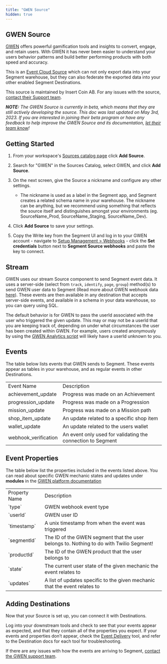 ```yaml
---
title: "GWEN Source"
hidden: true
---
```


## GWEN Source

[GWEN](https://gwenplatform.com/?utm_source=segmentio&utm_medium=docs&utm_campaign=partners) offers powerful gamification tools and insights to convert, engage, and retain users. With GWEN it has never been easier to understand your users behavior patterns and build better performing products with both speed and accuracy.

This is an [Event Cloud Source](https://segment.com/docs/sources/#event-cloud-sources) which can not only export data into your Segment warehouse, but they can also federate the exported data into your other enabled Segment Destinations.

This source is maintained by Insert Coin AB. For any issues with the source, [contact their Support team](mailto:support@gwenplatform.com).

_**NOTE:** The GWEN Source is currently in beta, which means that they are still actively developing the source. This doc was last updated on May 3rd, 2023. If you are interested in joining their beta program or have any feedback to help improve the GWEN Source and its documentation, [let their team know](mailto:tech@gwenplatform.com)!_

## Getting Started

1. From your workspace's [Sources catalog page](https://app.segment.com/goto-my-workspace/sources/catalog) click **Add Source**.
2. Search for "GWEN" in the Sources Catalog, select GWEN, and click **Add Source**.
3. On the next screen, give the Source a nickname and configure any other settings.

   - The nickname is used as a label in the Segment app, and Segment creates a related schema name in your warehouse. The nickname can be anything, but we recommend using something that reflects the source itself and distinguishes amongst your environments (eg. SourceName_Prod, SourceName_Staging, SourceName_Dev).

4. Click **Add Source** to save your settings.
5. Copy the Write key from the Segment UI and log in to your GWEN account - navigate to [Setup Management > Webhooks](http://app.gwenplatform/setup-management/webhooks) - click the **Set credentials** button next to **Segment Source webhooks** and paste the key to connect.

## Stream

GWEN uses our stream Source component to send Segment event data. It uses a server-side (select from `track`, `identify`, `page`, `group`) method(s) to send GWEN user data to Segment (Read more about GWEN webhook data [here](app.gwenplatform.com/docs/webhooks/segment)). These events are then available in any destination that accepts server-side events, and available in a schema in your data warehouse, so you can query using SQL.

The default behavior is for GWEN to pass the userId associated with the user who triggered the given update. This may or may not be a userId that you are keeping track of, depending on under what circumstances the user has been created within GWEN.
For example, users created anonymously by using the [GWEN Analytics script](https://app.gwenplatform.com/docs/gwen-analytics) will likely have a userId unknown to you.

## Events

The table below lists events that GWEN sends to Segment. These events appear as tables in your warehouse, and as regular events in other Destinations.

<table>
  <tr>
   <td>Event Name</td>
   <td>Description</td>
  </tr>
  <tr>
   <td>achievement_update</td>
   <td>Progress was made on an Achievement</td>
  </tr>
  <tr>
   <td>progression_update</td>
   <td>Progress was made on a Progression</td>
  </tr>
  <tr>
   <td>mission_update</td>
   <td>Progress was made on a Mission path</td>
  </tr>
  <tr>
   <td>shop_item_update</td>
   <td>An update related to a specific shop item</td>
  </tr>
  <tr>
   <td>wallet_update</td>
   <td>An update related to the users wallet</td>
  </tr>
  <tr>
   <td>webhook_verification</td>
   <td>An event only used for validating the connection to Segment</td>
  </tr>
</table>

## Event Properties

The table below list the properties included in the events listed above. You can read about specific GWEN mechanic states and updates under **modules** in the [GWEN platform documentation](https://app.gwenplatform.com/docs)

<table>
  <tr>
   <td>Property Name</td>
   <td>Description</td>
  </tr>
  <tr>
   <td>`type`</td>
   <td>GWEN webhook event type</td>
  </tr>
  <tr>
   <td>`userId`</td>
   <td>GWEN user ID</td>
  </tr>
  <tr>
   <td>`timestamp`</td>
   <td>A unix timestamp from when the event was triggered</td>
  </tr>
  <tr>
   <td>`segmentId`</td>
   <td>The ID of the GWEN segment that the user belongs to. Nothing to do with Twilio Segment!</td>
  </tr>
  <tr>
   <td>`productId`</td>
   <td>The ID of the GWEN product that the user belongs to</td>
  </tr>
  <tr>
   <td>`state`</td>
   <td>The current user state of the given mechanic the event relates to</td>
  </tr>
   <tr>
   <td>`updates`</td>
   <td>A list of updates specific to the given mechanic that the event relates to</td>
  </tr>
</table>

## Adding Destinations

Now that your Source is set up, you can connect it with Destinations.

Log into your downstream tools and check to see that your events appear as expected, and that they contain all of the properties you expect. If your events and properties don’t appear, check the [Event Delivery](https://segment.com/docs/connections/event-delivery/) tool, and refer to the Destination docs for each tool for troubleshooting.

If there are any issues with how the events are arriving to Segment, [contact the GWEN support team](mailto:support@gwenplatform.com).
